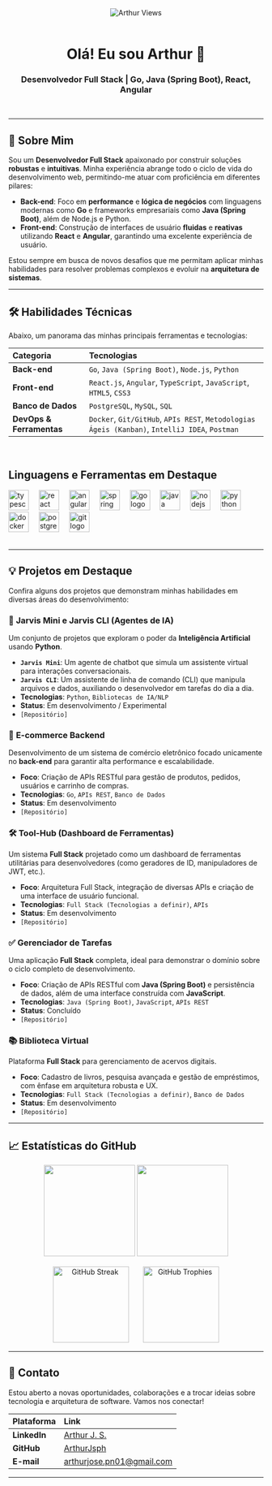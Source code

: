 <div align="center">
  <img src="https://komarev.com/ghpvc/?username=ArthurJsph&style=flat-square" alt="Arthur Views" />
</div>

<br>

<div align="center">
  <h1>Olá! Eu sou Arthur 👋</h1>
  <h3>Desenvolvedor Full Stack | Go, Java (Spring Boot), React, Angular</h3>
</div>

<br>

---

## 🚀 Sobre Mim

Sou um **Desenvolvedor Full Stack** apaixonado por construir soluções **robustas** e **intuitivas**. Minha experiência abrange todo o ciclo de vida do desenvolvimento web, permitindo-me atuar com proficiência em diferentes pilares:

- **Back-end**: Foco em **performance** e **lógica de negócios** com linguagens modernas como **Go** e frameworks empresariais como **Java (Spring Boot)**, além de Node.js e Python.
- **Front-end**: Construção de interfaces de usuário **fluidas** e **reativas** utilizando **React** e **Angular**, garantindo uma excelente experiência de usuário.

Estou sempre em busca de novos desafios que me permitam aplicar minhas habilidades para resolver problemas complexos e evoluir na **arquitetura de sistemas**.

---

## 🛠️ Habilidades Técnicas

Abaixo, um panorama das minhas principais ferramentas e tecnologias:

| Categoria | Tecnologias |
| :--- | :--- |
| **Back-end** | `Go`, `Java (Spring Boot)`, `Node.js`, `Python` |
| **Front-end** | `React.js`, `Angular`, `TypeScript`, `JavaScript`, `HTML5`, `CSS3` |
| **Banco de Dados** | `PostgreSQL`, `MySQL`, `SQL` |
| **DevOps & Ferramentas** | `Docker`, `Git/GitHub`, `APIs REST`, `Metodologias Ágeis (Kanban)`, `IntelliJ IDEA`, `Postman` |

<br>

<h2 align="left">Linguagens e Ferramentas em Destaque</h2>

<div align="left">
  <img src="https://cdn.jsdelivr.net/gh/devicons/devicon/icons/typescript/typescript-original.svg" height="40" alt="typescript logo" title="TypeScript" />
  <img width="12" />
  <img src="https://cdn.jsdelivr.net/gh/devicons/devicon/icons/react/react-original.svg" height="40" alt="react logo" title="React" />
  <img width="12" />
  <img src="https://cdn.jsdelivr.net/gh/devicons/devicon/icons/angularjs/angularjs-original.svg" height="40" alt="angular logo" title="Angular" />
  <img width="12" />
  <img src="https://cdn.jsdelivr.net/gh/devicons/devicon/icons/spring/spring-original.svg" height="40" alt="spring logo" title="Spring Boot" />
  <img width="12" />
  <img src="https://cdn.jsdelivr.net/gh/devicons/devicon/icons/go/go-original.svg" height="40" alt="go logo" title="Go" />
  <img width="12" />
  <img src="https://cdn.jsdelivr.net/gh/devicons/devicon/icons/java/java-original.svg" height="40" alt="java logo" title="Java" />
  <img width="12" />
  <img src="https://cdn.jsdelivr.net/gh/devicons/devicon/icons/nodejs/nodejs-original.svg" height="40" alt="nodejs logo" title="Node.js" />
  <img width="12" />
  <img src="https://cdn.jsdelivr.net/gh/devicons/devicon/icons/python/python-original.svg" height="40" alt="python logo" title="Python" />
  <img width="12" />
  <img src="https://cdn.jsdelivr.net/gh/devicons/devicon/icons/docker/docker-original.svg" height="40" alt="docker logo" title="Docker" />
  <img width="12" />
  <img src="https://cdn.jsdelivr.net/gh/devicons/devicon/icons/postgresql/postgresql-original.svg" height="40" alt="postgresql logo" title="PostgreSQL" />
  <img width="12" />
  <img src="https://cdn.jsdelivr.net/gh/devicons/devicon/icons/git/git-original.svg" height="40" alt="git logo" title="Git" />
</div>

<br>

---

## 💡 Projetos em Destaque

Confira alguns dos projetos que demonstram minhas habilidades em diversas áreas do desenvolvimento:

### 🧠 **Jarvis Mini e Jarvis CLI** (Agentes de IA)
Um conjunto de projetos que exploram o poder da **Inteligência Artificial** usando **Python**.
- **`Jarvis Mini`**: Um agente de chatbot que simula um assistente virtual para interações conversacionais.
- **`Jarvis CLI`**: Um assistente de linha de comando (CLI) que manipula arquivos e dados, auxiliando o desenvolvedor em tarefas do dia a dia.
- **Tecnologias**: `Python`, `Bibliotecas de IA/NLP`
- **Status**: Em desenvolvimento / Experimental
- `[Repositório]`

### 🛒 **E-commerce Backend**
Desenvolvimento de um sistema de comércio eletrônico focado unicamente no **back-end** para garantir alta performance e escalabilidade.
- **Foco**: Criação de APIs RESTful para gestão de produtos, pedidos, usuários e carrinho de compras.
- **Tecnologias**: `Go`, `APIs REST`, `Banco de Dados`
- **Status**: Em desenvolvimento
- `[Repositório]`

### 🛠️ **Tool-Hub** (Dashboard de Ferramentas)
Um sistema **Full Stack** projetado como um dashboard de ferramentas utilitárias para desenvolvedores (como geradores de ID, manipuladores de JWT, etc.).
- **Foco**: Arquitetura Full Stack, integração de diversas APIs e criação de uma interface de usuário funcional.
- **Tecnologias**: `Full Stack (Tecnologias a definir)`, `APIs`
- **Status**: Em desenvolvimento
- `[Repositório]`

### ✅ **Gerenciador de Tarefas**
Uma aplicação **Full Stack** completa, ideal para demonstrar o domínio sobre o ciclo completo de desenvolvimento.
- **Foco**: Criação de APIs RESTful com **Java (Spring Boot)** e persistência de dados, além de uma interface construída com **JavaScript**.
- **Tecnologias**: `Java (Spring Boot)`, `JavaScript`, `APIs REST`
- **Status**: Concluído
- `[Repositório]`

### 📚 **Biblioteca Virtual**
Plataforma **Full Stack** para gerenciamento de acervos digitais.
- **Foco**: Cadastro de livros, pesquisa avançada e gestão de empréstimos, com ênfase em arquitetura robusta e UX.
- **Tecnologias**: `Full Stack (Tecnologias a definir)`, `Banco de Dados`
- **Status**: Em desenvolvimento
- `[Repositório]`

---

## 📈 Estatísticas do GitHub

<div align="center">
  <img height="180em" src="https://github-readme-stats.vercel.app/api?username=ArthurJsph&show_icons=true&theme=buefy&include_all_commits=true&count_private=true"/>
  <img height="180em" src="https://github-readme-stats.vercel.app/api/top-langs/?username=ArthurJsph&layout=compact&langs_count=7&theme=buefy"/>
</div>

<br>

<div align="center">
  <img src="https://streak-stats.demolab.com?user=ArthurJsph&locale=en&mode=daily&theme=buefy&hide_border=false&border_radius=5&order=3" height="150" alt="GitHub Streak"  />
  <img width="20" /> <img src="https://github-profile-trophy.vercel.app?username=ArthurJsph&theme=buefy&column=-1&row=1&margin-w=8&margin-h=8&no-bg=false&no-frame=false&order=4" height="150" alt="GitHub Trophies"  />
</div>

---

## 🤝 Contato

Estou aberto a novas oportunidades, colaborações e a trocar ideias sobre tecnologia e arquitetura de software. Vamos nos conectar!

| Plataforma | Link |
| :--- | :--- |
| **LinkedIn** | [Arthur J. S.](https://www.linkedin.com/in/arthur-js) |
| **GitHub** | [ArthurJsph](https://github.com/ArthurJsph) |
| **E-mail** | [arthurjose.pn01@gmail.com](mailto:arthurjose.pn01@gmail.com) |

---
